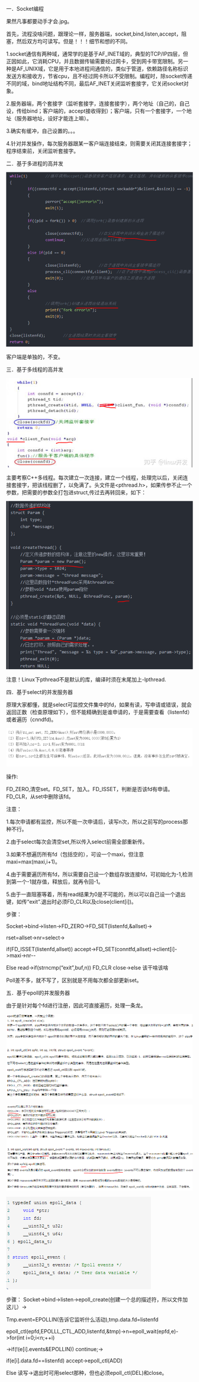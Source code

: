一．Socket编程

果然凡事都要动手才会.jpg。

首先，流程没啥问题，跟理论一样，服务器端，socket,bind,listen,accept，阻塞，然后双方均可读写。但是！！！细节和想的不同。

1.socket通信有两种域，通常学的是基于AF_INET域的，典型的TCP/IP四层，但正因如此，它消耗CPU，并且数据传输需要经过网卡，受到网卡带宽限制。另一种是AF_UNIX域，它是用于本地进程间通信的，类似于管道，依赖路径名称标识发送方和接收方，节省cpu，且不经过网卡所以不受限制。编程时，除socket传递不同的域，bind地址结构不同，最后AF_INET关闭监听套接字，它关闭socket对象。

2.服务器端，两个套接字（监听套接字，连接套接字），两个地址（自己的，自己设，传给bind；客户端的，accept接收得到）；客户端，只有一个套接字，一个地址（服务器地址，设好才能连上嘛）。

3.确实有缓冲，自己设置的。。。

4.针对并发操作，每次服务器跟某一客户端连接结束，则需要关闭其连接套接字；程序结束前，关闭监听套接字。

二．基于多进程的高并发

![image](https://github.com/SnowWhite5/OS_Cpp/blob/master/%E9%AB%98%E5%B9%B6%E5%8F%91%E6%9C%8D%E5%8A%A1%E5%99%A8/%E5%A4%9A%E8%BF%9B%E7%A8%8B1.png)

客户端是单独的，不变。

三．基于多线程的高并发

![image](https://github.com/SnowWhite5/OS_Cpp/blob/master/%E9%AB%98%E5%B9%B6%E5%8F%91%E6%9C%8D%E5%8A%A1%E5%99%A8/%E5%A4%9A%E7%BA%BF%E7%A8%8B1.png)

主要考察C++多线程。每次建立一次连接，建立一个线程，处理完以后，关闭连接套接字，把该线程删了，以免满了。头文件是<pthread.h>，如果传参不止一个参数，把需要的参数全打包进struct,传过去再转回来，如下：

![image](https://github.com/SnowWhite5/OS_Cpp/blob/master/%E9%AB%98%E5%B9%B6%E5%8F%91%E6%9C%8D%E5%8A%A1%E5%99%A8/%E5%A4%9A%E7%BA%BF%E7%A8%8B2.png)

注意！Linux下pthread不是默认的库，编译时须在末尾加上-lpthread.

四．基于select的并发服务器

原理大家都懂，就是select可监控文件集中的fd，如果有读，写申请或错误，就会返回正数（检查原理如下），但不能精确到是谁申请的，于是需要查看（listenfd）或者遍历（cnndfd)。

![image](https://github.com/SnowWhite5/OS_Cpp/blob/master/%E9%AB%98%E5%B9%B6%E5%8F%91%E6%9C%8D%E5%8A%A1%E5%99%A8/select1.png)

操作:

FD_ZERO,清空set。FD_SET，加入。FD_ISSET，判断是否该fd有申请。FD_CLR，从set中删除该fd。

注意：

1.每次申请都有监控，所以不能一次申请后，读写n次，所以之前写的process那种不行。

2.由于select每次会清空set,所以传入select前需全部重新传。

3.如果不想遍历所有fd（包括空的），可设一个maxi，但注意maxi=max(maxi,i+1)。

4.由于需要遍历所有fd，所以需要自己设一个数组存放连接fd，可初始化为-1,检测到第一个-1就存值，释放后，就再令回-1。

5.由于一直阻塞等着，所有read结果为0是不可能的，所以可以自己设一个退出键，如传“exit”.退出时必须FD_CLR以及close(client[i])。

步骤：

Socket->bind->listen->FD_ZERO->FD_SET(listenfd,&allset)->

rset=allset->nr=select->

if(FD_ISSET(listenfd,allset)) accept->FD_SET(conntfd,allset)->client[i]->maxi->nr--

Else read->if(strncmp(“exit”,buf,n)) FD_CLR close->else 该干啥该啥

Poll差不多，就不写了，区别就是不用每次都全部更新set。

五．基于epoll的并发服务器

由于是针对每个fd进行注册，因此可直接遍历，处理一条龙。

![image](https://github.com/SnowWhite5/OS_Cpp/blob/master/%E9%AB%98%E5%B9%B6%E5%8F%91%E6%9C%8D%E5%8A%A1%E5%99%A8/epoll1.png)

![image](https://github.com/SnowWhite5/OS_Cpp/blob/master/%E9%AB%98%E5%B9%B6%E5%8F%91%E6%9C%8D%E5%8A%A1%E5%99%A8/epoll2.png)

![image](https://github.com/SnowWhite5/OS_Cpp/blob/master/%E9%AB%98%E5%B9%B6%E5%8F%91%E6%9C%8D%E5%8A%A1%E5%99%A8/epoll3.png)

步骤：
Socket->bind->listen->epoll_create(创建一个总的描述符，所以文件加这儿）->

Tmp.event=EPOLLIN(告诉它监听什么活动),tmp.data.fd=listenfd

epoll_ctl(epfd,EPOLLL_CTL_ADD,listenfd,&tmp)->n=epoll_wait(epfd,e)->for(int i=0;i<n;++i)

->if(!(e[i].events&EPOLLIN)) continue;->

if(e[i].data.fd==listenfd) accept->epoll_ctl(ADD)

Else 读写->退出时可用select那种，但也必须epoll_ctl(DEL)和close。

